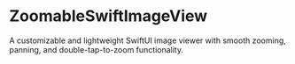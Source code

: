 ZoomableSwiftImageView
======================
A customizable and lightweight SwiftUI image viewer with smooth zooming, panning, and double-tap-to-zoom functionality.
